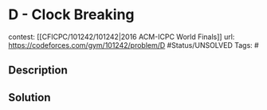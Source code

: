 # D - Clock Breaking

contest: [[CFICPC/101242/101242|2016 ACM-ICPC World Finals]]
url: https://codeforces.com/gym/101242/problem/D
#Status/UNSOLVED
Tags: #

## Description

## Solution

